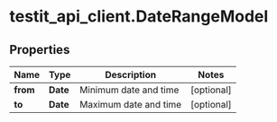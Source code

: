 # testit_api_client.DateRangeModel

## Properties

Name | Type | Description | Notes
------------ | ------------- | ------------- | -------------
**from** | **Date** | Minimum date and time | [optional] 
**to** | **Date** | Maximum date and time | [optional] 


